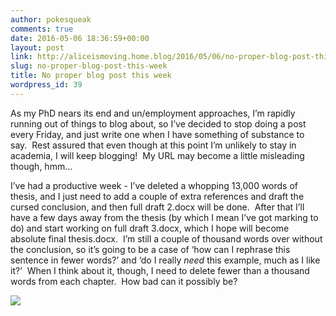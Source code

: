 ```yaml
---
author: pokesqueak
comments: true
date: 2016-05-06 18:36:59+00:00
layout: post
link: http://aliceismoving.home.blog/2016/05/06/no-proper-blog-post-this-week/
slug: no-proper-blog-post-this-week
title: No proper blog post this week
wordpress_id: 39
---
```


As my PhD nears its end and un/employment approaches, I’m rapidly running out of things to blog about, so I’ve decided to stop doing a post every Friday, and just write one when I have something of substance to say.  Rest assured that even though at this point I’m unlikely to stay in academia, I will keep blogging!  My URL may become a little misleading though, hmm…

I’ve had a productive week - I’ve deleted a whopping 13,000 words of thesis, and I just need to add a couple of extra references and draft the cursed conclusion, and then full draft 2.docx will be done.  After that I’ll have a few days away from the thesis (by which I mean I’ve got marking to do) and start working on full draft 3.docx, which I hope will become absolute final thesis.docx.  I’m still a couple of thousand words over without the conclusion, so it’s going to be a case of ‘how can I rephrase this sentence in fewer words?’ and ‘do I really _need_ this example, much as I like it?’  When I think about it, though, I need to delete fewer than a thousand words from each chapter.  How bad can it possibly be?

![](https://66.media.tumblr.com/5b40db503cdfbd7100bbec77556be160/tumblr_nkg8z1ujVv1sdsjypo1_400.gif)
